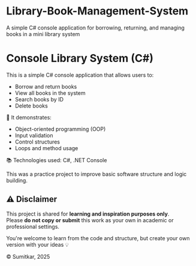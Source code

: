 # Library-Book-Management-System
A simple C# console application for borrowing, returning, and managing books in a mini library system
# Console Library System (C#)

This is a simple C# console application that allows users to:
- Borrow and return books
- View all books in the system
- Search books by ID
- Delete books

🧠 It demonstrates:
- Object-oriented programming (OOP)
- Input validation
- Control structures
- Loops and method usage

📚 Technologies used: C#, .NET Console

This was a practice project to improve basic software structure and logic building.

## ⚠️ Disclaimer

This project is shared for **learning and inspiration purposes only**.  
Please **do not copy or submit** this work as your own in academic or professional settings.

You're welcome to learn from the code and structure, but create your own version with your ideas 💡

© Sumitkar, 2025
